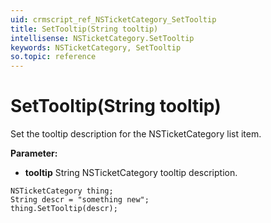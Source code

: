 ```yaml
---
uid: crmscript_ref_NSTicketCategory_SetTooltip
title: SetTooltip(String tooltip)
intellisense: NSTicketCategory.SetTooltip
keywords: NSTicketCategory, SetTooltip
so.topic: reference
---
```


# SetTooltip(String tooltip)

Set the tooltip description for the NSTicketCategory list item.

**Parameter:** 
* **tooltip** String NSTicketCategory tooltip description.

```crmscript
NSTicketCategory thing;
String descr = "something new";
thing.SetTooltip(descr);
```

